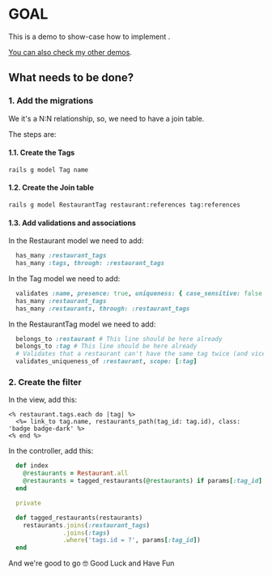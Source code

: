 # GOAL

This is a demo to show-case how to implement .

[You can also check my other demos](https://github.com/andrerferrer/dedemos/blob/master/README.md#ded%C3%A9mos).

## What needs to be done?

### 1. Add the migrations

We it's a N:N relationship, so, we need to have a join table.

The steps are:
#### 1.1. Create the Tags
```
rails g model Tag name
```
#### 1.2. Create the Join table
```
rails g model RestaurantTag restaurant:references tag:references
```
#### 1.3. Add validations and associations
In the Restaurant model we need to add:
```ruby
  has_many :restaurant_tags
  has_many :tags, through: :restaurant_tags
```
In the Tag model we need to add:
```ruby
  validates :name, presence: true, uniqueness: { case_sensitive: false }
  has_many :restaurant_tags
  has_many :restaurants, through: :restaurant_tags
```
In the RestaurantTag model we need to add:
```ruby
  belongs_to :restaurant # This line should be here already
  belongs_to :tag # This line should be here already
  # Validates that a restaurant can't have the same tag twice (and vice-versa)
  validates_uniqueness_of :restaurant, scope: [:tag]
```

### 2. Create the filter

In the view, add this:
```erb
<% restaurant.tags.each do |tag| %>
  <%= link_to tag.name, restaurants_path(tag_id: tag.id), class: 'badge badge-dark' %>
<% end %>
```

In the controller, add this:
```ruby
  def index
    @restaurants = Restaurant.all
    @restaurants = tagged_restaurants(@restaurants) if params[:tag_id]
  end

  private

  def tagged_restaurants(restaurants)
    restaurants.joins(:restaurant_tags)
               .joins(:tags)
               .where('tags.id = ?', params[:tag_id])
  end  
```


And we're good to go 🤓
Good Luck and Have Fun